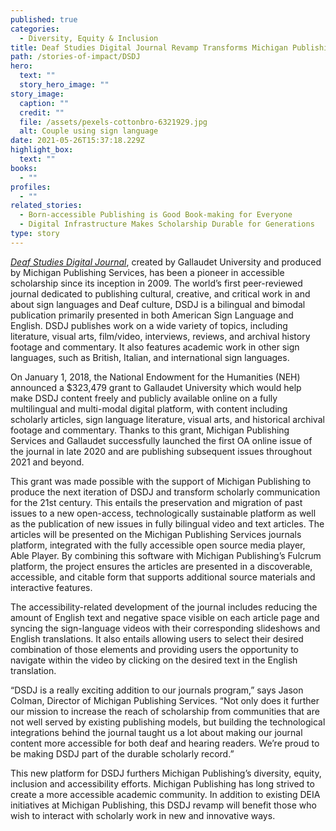 ```yaml
---
published: true
categories:
  - Diversity, Equity & Inclusion
title: Deaf Studies Digital Journal Revamp Transforms Michigan Publishing DEIA Efforts
path: /stories-of-impact/DSDJ
hero:
  text: ""
  story_hero_image: ""
story_image:
  caption: ""
  credit: ""
  file: /assets/pexels-cottonbro-6321929.jpg
  alt: Couple using sign language
date: 2021-05-26T15:37:18.229Z
highlight_box:
  text: ""
books:
  - ""
profiles:
  - ""
related_stories:
  - Born-accessible Publishing is Good Book-making for Everyone
  - Digital Infrastructure Makes Scholarship Durable for Generations
type: story
---
```

*[Deaf Studies Digital Journal](https://quod.lib.umich.edu/d/dsdj/about)*, created by Gallaudet University and produced by Michigan Publishing Services, has been a pioneer in accessible scholarship since its inception in 2009. The world’s first peer-reviewed journal dedicated to publishing cultural, creative, and critical work in and about sign languages and Deaf culture, DSDJ is a bilingual and bimodal publication primarily presented in both American Sign Language and English. DSDJ publishes work on a wide variety of topics, including literature, visual arts, film/video, interviews, reviews, and archival history footage and commentary. It also features academic work in other sign languages, such as British, Italian, and international sign languages.

On January 1, 2018, the National Endowment for the Humanities (NEH) announced a $323,479 grant to Gallaudet University which would help make DSDJ content freely and publicly available online on a fully multilingual and multi-modal digital platform, with content including scholarly articles, sign language literature, visual arts, and historical archival footage and commentary. Thanks to this grant, Michigan Publishing Services and Gallaudet successfully launched the first OA online issue of the journal in late 2020 and are publishing subsequent issues throughout 2021 and beyond.

This grant was made possible with the support of Michigan Publishing to produce the next iteration of DSDJ and transform scholarly communication for the 21st century. This entails the preservation and migration of past issues to a new open-access, technologically sustainable platform as well as the publication of new issues in fully bilingual video and text articles. The articles will be presented on the Michigan Publishing Services journals platform, integrated with the fully accessible open source media player, Able Player. By combining this software with Michigan Publishing’s Fulcrum platform, the project ensures the articles are presented in a discoverable, accessible, and citable form that supports additional source materials and interactive features.

The accessibility-related development of the journal includes reducing the amount of English text and negative space visible on each article page and syncing the sign-language videos with their corresponding slideshows and English translations. It also entails allowing users to select their desired combination of those elements and providing users the opportunity to navigate within the video by clicking on the desired text in the English translation.

“DSDJ is a really exciting addition to our journals program,” says Jason Colman, Director of Michigan Publishing Services. “Not only does it further our mission to increase the reach of scholarship from communities that are not well served by existing publishing models, but building the technological integrations behind the journal taught us a lot about making our journal content more accessible for both deaf and hearing readers. We’re proud to be making DSDJ part of the durable scholarly record.”

This new platform for DSDJ furthers Michigan Publishing’s diversity, equity, inclusion and accessibility efforts. Michigan Publishing has long strived to create a more accessible academic community. In addition to existing DEIA initiatives at Michigan Publishing, this DSDJ revamp will benefit those who wish to interact with scholarly work in new and innovative ways.